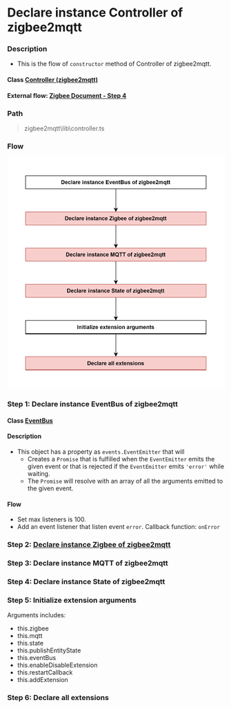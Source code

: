 # Declare instance Controller of zigbee2mqtt

### Description
- This is the flow of `constructor` method of Controller of zigbee2mqtt.
  
#### Class [Controller (zigbee2mqtt)](../objects/controller_zigbee2mqtt.md)

#### External flow: [Zigbee Document - Step 4](../zigbee_document.md#step-4-declare-instance-controller-of-zigbee2mqtt)

### Path
> zigbee2mqtt\lib\controller.ts

### Flow

<img src="../images/zigbee2mqtt_lib_controller.ts.png" width="550"/>

### Step 1: Declare instance EventBus of zigbee2mqtt

#### Class [EventBus]()

#### Description
- This object has a property as `events.EventEmitter` that will 
  - Creates a `Promise` that is fulfilled when the `EventEmitter` emits the given event or that is rejected if the `EventEmitter` emits `'error'` while waiting. 
  - The `Promise` will resolve with an array of all the arguments emitted to the given event.

#### Flow
- Set max listeners is 100.
- Add an event listener that listen event `error`. Callback function: `onError`

### Step 2: [Declare instance Zigbee of zigbee2mqtt](4_2_declare_instance_zigbee_of_zigbee2mqtt.md)

### Step 3: Declare instance MQTT of zigbee2mqtt

### Step 4: Declare instance State of zigbee2mqtt

### Step 5: Initialize extension arguments
Arguments includes:
- this.zigbee
- this.mqtt
- this.state
- this.publishEntityState
- this.eventBus
- this.enableDisableExtension
- this.restartCallback
- this.addExtension

### Step 6: Declare all extensions